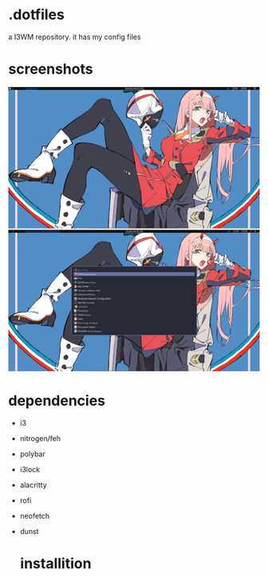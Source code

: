 # .dotfiles
a I3WM repository. it has my config files
# screenshots
![image](https://github.com/maxuwuu/.dotfiles/blob/main/Screenshots/4.png)
![image](https://github.com/maxuwuu/.dotfiles/blob/main/Screenshots/0.png)

# dependencies

- i3
- nitrogen/feh
- polybar
- i3lock 
- alacritty
- rofi
- neofetch
- dunst

  # installition


